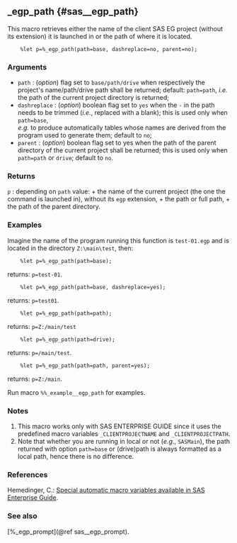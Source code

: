## _egp_path {#sas__egp_path}
This macro retrieves either the name of the client SAS EG project (without its extension) 
it is launched in or the path of where it is located.

~~~sas
	%let p=%_egp_path(path=base, dashreplace=no, parent=no);
~~~
  
### Arguments
* `path` : (_option_) flag set to `base/path/drive` when respectively the 
 	project's name/path/drive path shall be returned; default: `path=path`, _i.e._ the 
	path of the current project directory is returned;
* `dashreplace` : (_option_) boolean flag set to `yes` when the `-` in the path needs
	to be trimmed (_i.e._, replaced with a blank); this is used only when `path=base`, 	
	_e.g._ to produce automatically tables whose names are derived from the program used 
	to generate them; default to `no`;
* `parent` : (_option_) boolean flag set to yes when the path of the parent directory of
	the current project shall be returned; this is used only when `path=path` or `drive`; 
	default to `no`.

### Returns
`p` : depending on `path` value:
	+ the name of the current project (the one the command is launched in), without its 
		`egp` extension,
	+ the path or full path,
	+ the path of the parent directory.

### Examples
Imagine the name of the program running this function is `test-01.egp` and is located in 
the directory `Z:\main\test`, then:

~~~sas
	%let p=%_egp_path(path=base);
~~~
returns: `p=test-01`.

~~~sas
	%let p=%_egp_path(path=base, dashreplace=yes);
~~~
returns: `p=test01`.

~~~sas
	%let p=%_egp_path(path=path); 
~~~
returns: `p=Z:/main/test`

~~~sas
	%let p=%_egp_path(path=drive); 
~~~	
returns: `p=/main/test`.

~~~sas
	%let p=%_egp_path(path=path, parent=yes); 
~~~	
returns: `p=Z:/main`.

Run macro `%%_example__egp_path` for examples.

### Notes
1. This macro works only with SAS ENTERPRISE GUIDE since it uses the predefined macro variables 
`_CLIENTPROJECTNAME` and `_CLIENTPROJECTPATH`.
2. Note that whether you are running in local or not (_e.g._, `SASMain`), the path returned with 
option `path=base` or (drive)path is always formatted as a local path, hence there is no 
difference.

### References
Hemedinger, C.: [Special automatic macro variables available in SAS Enterprise Guide](http://blogs.sas.com/content/sasdummy/2012/10/09/special-macro-vars-in-eg).

### See also
[%_egp_prompt](@ref sas__egp_prompt).
